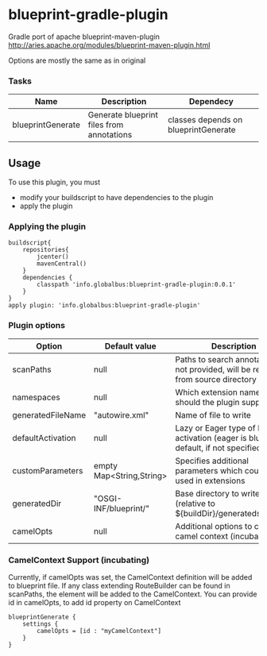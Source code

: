 blueprint-gradle-plugin
=========
Gradle port of apache blueprint-maven-plugin
http://aries.apache.org/modules/blueprint-maven-plugin.html

Options are mostly the same as in original


### Tasks

| Name | Description | Dependecy |
| ---- | ----------- | --------- |
| blueprintGenerate | Generate blueprint files from annotations | classes depends on blueprintGenerate |

## Usage

To use this plugin, you must
- modify your buildscript to have dependencies to the plugin
- apply the plugin

### Applying the plugin

    buildscript{
        repositories{
            jcenter()
            mavenCentral()
        }
        dependencies {
            classpath 'info.globalbus:blueprint-gradle-plugin:0.0.1'
        }
    }
    apply plugin: 'info.globalbus:blueprint-gradle-plugin'
    
### Plugin options

| Option | Default value | Description |
| ------ | ------------- | ----------- |
| scanPaths | null | Paths to search annotations. If not provided, will be resolved from source directory
| namespaces | null | Which extension namespaces should the plugin support |
| generatedFileName | "autowire.xml" | Name of file to write |
| defaultActivation | null | Lazy or Eager type of blueprint activation (eager is blueprint default, if not specified) |
| customParameters | empty Map<String,String> | Specifies additional parameters which could be used in extensions |
| generatedDir | "OSGI-INF/blueprint/" | Base directory to write into (relative to ${buildDir}/generatedsources/) |
| camelOpts | null | Additional options to configure camel context (incubating) |

### CamelContext Support (incubating)
Currently, if camelOpts was set, the CamelContext definition will be added to blueprint file. 
If any class extending RouteBuilder can be found in scanPaths, the <package> element will be added to the CamelContext.
You can provide id in camelOpts, to add id property on CamelContext

	blueprintGenerate {
		settings {
			camelOpts = [id : "myCamelContext"]
		}
	}

